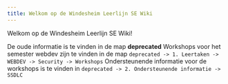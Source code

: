 ```yaml
---
title: Welkom op de Windesheim Leerlijn SE Wiki
---
```


Welkom op de Windesheim Leerlijn SE Wiki!

De oude informatie is te vinden in de map **deprecated**
Workshops voor het semester webdev zijn te vinden in de map `deprecated -> 1. Leertaken -> WEBDEV -> Security -> Workshops`
Ondersteunende informatie voor de workshops is te vinden in `deprecated -> 2. Ondersteunende informatie -> SSDLC`
